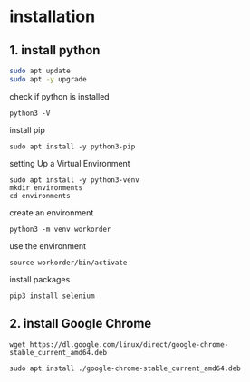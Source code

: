 # installation

## 1. install python

```bash
sudo apt update
sudo apt -y upgrade
```

check if python is installed

```
python3 -V
```

install pip

```
sudo apt install -y python3-pip
```

setting Up a Virtual Environment

```
sudo apt install -y python3-venv
mkdir environments
cd environments
```

create an environment

```
python3 -m venv workorder
```

use the environment

```
source workorder/bin/activate

```

install packages

```
pip3 install selenium
```

## 2. install Google Chrome

```
wget https://dl.google.com/linux/direct/google-chrome-stable_current_amd64.deb
```

```
sudo apt install ./google-chrome-stable_current_amd64.deb
```

